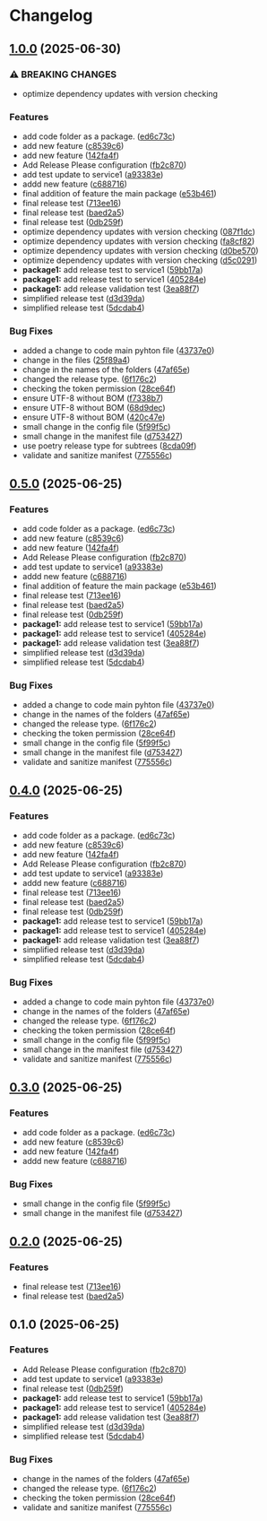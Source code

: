 # Changelog

## [1.0.0](https://github.com/koushik309/python-monorepo/compare/v0.5.0...v1.0.0) (2025-06-30)


### ⚠ BREAKING CHANGES

* optimize dependency updates with version checking

### Features

* add code folder as a package. ([ed6c73c](https://github.com/koushik309/python-monorepo/commit/ed6c73c402d83279941b5829022f6ac22b0af13a))
* add new feature ([c8539c6](https://github.com/koushik309/python-monorepo/commit/c8539c631671193794c4b56c35a26e192baf3643))
* add new feature ([142fa4f](https://github.com/koushik309/python-monorepo/commit/142fa4f0a76af879e88c9588af213010d1c427ec))
* Add Release Please configuration ([fb2c870](https://github.com/koushik309/python-monorepo/commit/fb2c8706bc3d02006be2c918bea37155f96556db))
* add test update to service1 ([a93383e](https://github.com/koushik309/python-monorepo/commit/a93383ef6de588d69d3ea3b59f9c74854677e807))
* addd new feature ([c688716](https://github.com/koushik309/python-monorepo/commit/c6887161e0d0b92fa2dcd000f4e11789101f4f62))
* final addition of feature the main package ([e53b461](https://github.com/koushik309/python-monorepo/commit/e53b461ca6c3f04cd760c973a78d141ae8cbe6e5))
* final release test ([713ee16](https://github.com/koushik309/python-monorepo/commit/713ee161b1748c55b103d4ce2e27b3e15924f1cd))
* final release test ([baed2a5](https://github.com/koushik309/python-monorepo/commit/baed2a54ed5fe82efc02b5853156d8baa680a1ea))
* final release test ([0db259f](https://github.com/koushik309/python-monorepo/commit/0db259fc0124aabc21170b54d53be67a01f44745))
* optimize dependency updates with version checking ([087f1dc](https://github.com/koushik309/python-monorepo/commit/087f1dc922c7f2f260ef8096df7c5fd28b0a24d6))
* optimize dependency updates with version checking ([fa8cf82](https://github.com/koushik309/python-monorepo/commit/fa8cf82704ba2aa97f5f0efcb6f0cdb6708c27e3))
* optimize dependency updates with version checking ([d0be570](https://github.com/koushik309/python-monorepo/commit/d0be57019a7cba51723df9bc23652fe477373da7))
* optimize dependency updates with version checking ([d5c0291](https://github.com/koushik309/python-monorepo/commit/d5c02918bb278f60ca30fa2b267dc160c2776a7f))
* **package1:** add release test to service1 ([59bb17a](https://github.com/koushik309/python-monorepo/commit/59bb17a337d5441211e3c10ae99446c1bea5f6be))
* **package1:** add release test to service1 ([405284e](https://github.com/koushik309/python-monorepo/commit/405284eb2c5c947dae9361a135724f1e3592d2b8))
* **package1:** add release validation test ([3ea88f7](https://github.com/koushik309/python-monorepo/commit/3ea88f7a6ea5756aa385a635ba012bba9366a636))
* simplified release test ([d3d39da](https://github.com/koushik309/python-monorepo/commit/d3d39dad5ea1fd9894d16e50664387f6d1aa681f))
* simplified release test ([5dcdab4](https://github.com/koushik309/python-monorepo/commit/5dcdab4dd1abadf263c21953ece6806d36b3588e))


### Bug Fixes

* added a change to code main pyhton file ([43737e0](https://github.com/koushik309/python-monorepo/commit/43737e040047ae9f54a868374a030b89385219e4))
* change in the files ([25f89a4](https://github.com/koushik309/python-monorepo/commit/25f89a41d124ef5d21a3620ea61b91cc9851edb6))
* change in the names of the folders ([47af65e](https://github.com/koushik309/python-monorepo/commit/47af65eec80230dd256d33a801b253c908debd48))
* changed the release type. ([6f176c2](https://github.com/koushik309/python-monorepo/commit/6f176c2cd9a14affb11a3f078d5e5fd81014d3e2))
* checking the token permission ([28ce64f](https://github.com/koushik309/python-monorepo/commit/28ce64f2ea8875b4af3f80b226186959833cc8f3))
* ensure UTF-8 without BOM ([f7338b7](https://github.com/koushik309/python-monorepo/commit/f7338b75288425d539cee92a0e20936448e5bd7b))
* ensure UTF-8 without BOM ([68d9dec](https://github.com/koushik309/python-monorepo/commit/68d9dec8a43c115c9f90ccd2012c738dab77b17d))
* ensure UTF-8 without BOM ([420c47e](https://github.com/koushik309/python-monorepo/commit/420c47e131452a0ed5ba7f9f9780fef906704c58))
* small change in the config file ([5f99f5c](https://github.com/koushik309/python-monorepo/commit/5f99f5cb4b7fb89345016608811ebe0bc65f8d23))
* small change in the manifest file ([d753427](https://github.com/koushik309/python-monorepo/commit/d753427ff025854a803fa20cf9f814d642f3bd86))
* use poetry release type for subtrees ([8cda09f](https://github.com/koushik309/python-monorepo/commit/8cda09f1c85d6732a89ca6c17867c624baefd2c9))
* validate and sanitize manifest ([775556c](https://github.com/koushik309/python-monorepo/commit/775556cc37e3ab94e0ad81e9b85837d01ecf053a))

## [0.5.0](https://github.com/koushik309/python-monorepo/compare/v0.4.0...v0.5.0) (2025-06-25)


### Features

* add code folder as a package. ([ed6c73c](https://github.com/koushik309/python-monorepo/commit/ed6c73c402d83279941b5829022f6ac22b0af13a))
* add new feature ([c8539c6](https://github.com/koushik309/python-monorepo/commit/c8539c631671193794c4b56c35a26e192baf3643))
* add new feature ([142fa4f](https://github.com/koushik309/python-monorepo/commit/142fa4f0a76af879e88c9588af213010d1c427ec))
* Add Release Please configuration ([fb2c870](https://github.com/koushik309/python-monorepo/commit/fb2c8706bc3d02006be2c918bea37155f96556db))
* add test update to service1 ([a93383e](https://github.com/koushik309/python-monorepo/commit/a93383ef6de588d69d3ea3b59f9c74854677e807))
* addd new feature ([c688716](https://github.com/koushik309/python-monorepo/commit/c6887161e0d0b92fa2dcd000f4e11789101f4f62))
* final addition of feature the main package ([e53b461](https://github.com/koushik309/python-monorepo/commit/e53b461ca6c3f04cd760c973a78d141ae8cbe6e5))
* final release test ([713ee16](https://github.com/koushik309/python-monorepo/commit/713ee161b1748c55b103d4ce2e27b3e15924f1cd))
* final release test ([baed2a5](https://github.com/koushik309/python-monorepo/commit/baed2a54ed5fe82efc02b5853156d8baa680a1ea))
* final release test ([0db259f](https://github.com/koushik309/python-monorepo/commit/0db259fc0124aabc21170b54d53be67a01f44745))
* **package1:** add release test to service1 ([59bb17a](https://github.com/koushik309/python-monorepo/commit/59bb17a337d5441211e3c10ae99446c1bea5f6be))
* **package1:** add release test to service1 ([405284e](https://github.com/koushik309/python-monorepo/commit/405284eb2c5c947dae9361a135724f1e3592d2b8))
* **package1:** add release validation test ([3ea88f7](https://github.com/koushik309/python-monorepo/commit/3ea88f7a6ea5756aa385a635ba012bba9366a636))
* simplified release test ([d3d39da](https://github.com/koushik309/python-monorepo/commit/d3d39dad5ea1fd9894d16e50664387f6d1aa681f))
* simplified release test ([5dcdab4](https://github.com/koushik309/python-monorepo/commit/5dcdab4dd1abadf263c21953ece6806d36b3588e))


### Bug Fixes

* added a change to code main pyhton file ([43737e0](https://github.com/koushik309/python-monorepo/commit/43737e040047ae9f54a868374a030b89385219e4))
* change in the names of the folders ([47af65e](https://github.com/koushik309/python-monorepo/commit/47af65eec80230dd256d33a801b253c908debd48))
* changed the release type. ([6f176c2](https://github.com/koushik309/python-monorepo/commit/6f176c2cd9a14affb11a3f078d5e5fd81014d3e2))
* checking the token permission ([28ce64f](https://github.com/koushik309/python-monorepo/commit/28ce64f2ea8875b4af3f80b226186959833cc8f3))
* small change in the config file ([5f99f5c](https://github.com/koushik309/python-monorepo/commit/5f99f5cb4b7fb89345016608811ebe0bc65f8d23))
* small change in the manifest file ([d753427](https://github.com/koushik309/python-monorepo/commit/d753427ff025854a803fa20cf9f814d642f3bd86))
* validate and sanitize manifest ([775556c](https://github.com/koushik309/python-monorepo/commit/775556cc37e3ab94e0ad81e9b85837d01ecf053a))

## [0.4.0](https://github.com/koushik309/python-monorepo/compare/v0.3.0...v0.4.0) (2025-06-25)


### Features

* add code folder as a package. ([ed6c73c](https://github.com/koushik309/python-monorepo/commit/ed6c73c402d83279941b5829022f6ac22b0af13a))
* add new feature ([c8539c6](https://github.com/koushik309/python-monorepo/commit/c8539c631671193794c4b56c35a26e192baf3643))
* add new feature ([142fa4f](https://github.com/koushik309/python-monorepo/commit/142fa4f0a76af879e88c9588af213010d1c427ec))
* Add Release Please configuration ([fb2c870](https://github.com/koushik309/python-monorepo/commit/fb2c8706bc3d02006be2c918bea37155f96556db))
* add test update to service1 ([a93383e](https://github.com/koushik309/python-monorepo/commit/a93383ef6de588d69d3ea3b59f9c74854677e807))
* addd new feature ([c688716](https://github.com/koushik309/python-monorepo/commit/c6887161e0d0b92fa2dcd000f4e11789101f4f62))
* final release test ([713ee16](https://github.com/koushik309/python-monorepo/commit/713ee161b1748c55b103d4ce2e27b3e15924f1cd))
* final release test ([baed2a5](https://github.com/koushik309/python-monorepo/commit/baed2a54ed5fe82efc02b5853156d8baa680a1ea))
* final release test ([0db259f](https://github.com/koushik309/python-monorepo/commit/0db259fc0124aabc21170b54d53be67a01f44745))
* **package1:** add release test to service1 ([59bb17a](https://github.com/koushik309/python-monorepo/commit/59bb17a337d5441211e3c10ae99446c1bea5f6be))
* **package1:** add release test to service1 ([405284e](https://github.com/koushik309/python-monorepo/commit/405284eb2c5c947dae9361a135724f1e3592d2b8))
* **package1:** add release validation test ([3ea88f7](https://github.com/koushik309/python-monorepo/commit/3ea88f7a6ea5756aa385a635ba012bba9366a636))
* simplified release test ([d3d39da](https://github.com/koushik309/python-monorepo/commit/d3d39dad5ea1fd9894d16e50664387f6d1aa681f))
* simplified release test ([5dcdab4](https://github.com/koushik309/python-monorepo/commit/5dcdab4dd1abadf263c21953ece6806d36b3588e))


### Bug Fixes

* added a change to code main pyhton file ([43737e0](https://github.com/koushik309/python-monorepo/commit/43737e040047ae9f54a868374a030b89385219e4))
* change in the names of the folders ([47af65e](https://github.com/koushik309/python-monorepo/commit/47af65eec80230dd256d33a801b253c908debd48))
* changed the release type. ([6f176c2](https://github.com/koushik309/python-monorepo/commit/6f176c2cd9a14affb11a3f078d5e5fd81014d3e2))
* checking the token permission ([28ce64f](https://github.com/koushik309/python-monorepo/commit/28ce64f2ea8875b4af3f80b226186959833cc8f3))
* small change in the config file ([5f99f5c](https://github.com/koushik309/python-monorepo/commit/5f99f5cb4b7fb89345016608811ebe0bc65f8d23))
* small change in the manifest file ([d753427](https://github.com/koushik309/python-monorepo/commit/d753427ff025854a803fa20cf9f814d642f3bd86))
* validate and sanitize manifest ([775556c](https://github.com/koushik309/python-monorepo/commit/775556cc37e3ab94e0ad81e9b85837d01ecf053a))

## [0.3.0](https://github.com/koushik309/python-monorepo/compare/v0.2.0...v0.3.0) (2025-06-25)


### Features

* add code folder as a package. ([ed6c73c](https://github.com/koushik309/python-monorepo/commit/ed6c73c402d83279941b5829022f6ac22b0af13a))
* add new feature ([c8539c6](https://github.com/koushik309/python-monorepo/commit/c8539c631671193794c4b56c35a26e192baf3643))
* add new feature ([142fa4f](https://github.com/koushik309/python-monorepo/commit/142fa4f0a76af879e88c9588af213010d1c427ec))
* addd new feature ([c688716](https://github.com/koushik309/python-monorepo/commit/c6887161e0d0b92fa2dcd000f4e11789101f4f62))


### Bug Fixes

* small change in the config file ([5f99f5c](https://github.com/koushik309/python-monorepo/commit/5f99f5cb4b7fb89345016608811ebe0bc65f8d23))
* small change in the manifest file ([d753427](https://github.com/koushik309/python-monorepo/commit/d753427ff025854a803fa20cf9f814d642f3bd86))

## [0.2.0](https://github.com/koushik309/python-monorepo/compare/v0.1.0...v0.2.0) (2025-06-25)


### Features

* final release test ([713ee16](https://github.com/koushik309/python-monorepo/commit/713ee161b1748c55b103d4ce2e27b3e15924f1cd))
* final release test ([baed2a5](https://github.com/koushik309/python-monorepo/commit/baed2a54ed5fe82efc02b5853156d8baa680a1ea))

## 0.1.0 (2025-06-25)


### Features

* Add Release Please configuration ([fb2c870](https://github.com/koushik309/python-monorepo/commit/fb2c8706bc3d02006be2c918bea37155f96556db))
* add test update to service1 ([a93383e](https://github.com/koushik309/python-monorepo/commit/a93383ef6de588d69d3ea3b59f9c74854677e807))
* final release test ([0db259f](https://github.com/koushik309/python-monorepo/commit/0db259fc0124aabc21170b54d53be67a01f44745))
* **package1:** add release test to service1 ([59bb17a](https://github.com/koushik309/python-monorepo/commit/59bb17a337d5441211e3c10ae99446c1bea5f6be))
* **package1:** add release test to service1 ([405284e](https://github.com/koushik309/python-monorepo/commit/405284eb2c5c947dae9361a135724f1e3592d2b8))
* **package1:** add release validation test ([3ea88f7](https://github.com/koushik309/python-monorepo/commit/3ea88f7a6ea5756aa385a635ba012bba9366a636))
* simplified release test ([d3d39da](https://github.com/koushik309/python-monorepo/commit/d3d39dad5ea1fd9894d16e50664387f6d1aa681f))
* simplified release test ([5dcdab4](https://github.com/koushik309/python-monorepo/commit/5dcdab4dd1abadf263c21953ece6806d36b3588e))


### Bug Fixes

* change in the names of the folders ([47af65e](https://github.com/koushik309/python-monorepo/commit/47af65eec80230dd256d33a801b253c908debd48))
* changed the release type. ([6f176c2](https://github.com/koushik309/python-monorepo/commit/6f176c2cd9a14affb11a3f078d5e5fd81014d3e2))
* checking the token permission ([28ce64f](https://github.com/koushik309/python-monorepo/commit/28ce64f2ea8875b4af3f80b226186959833cc8f3))
* validate and sanitize manifest ([775556c](https://github.com/koushik309/python-monorepo/commit/775556cc37e3ab94e0ad81e9b85837d01ecf053a))
